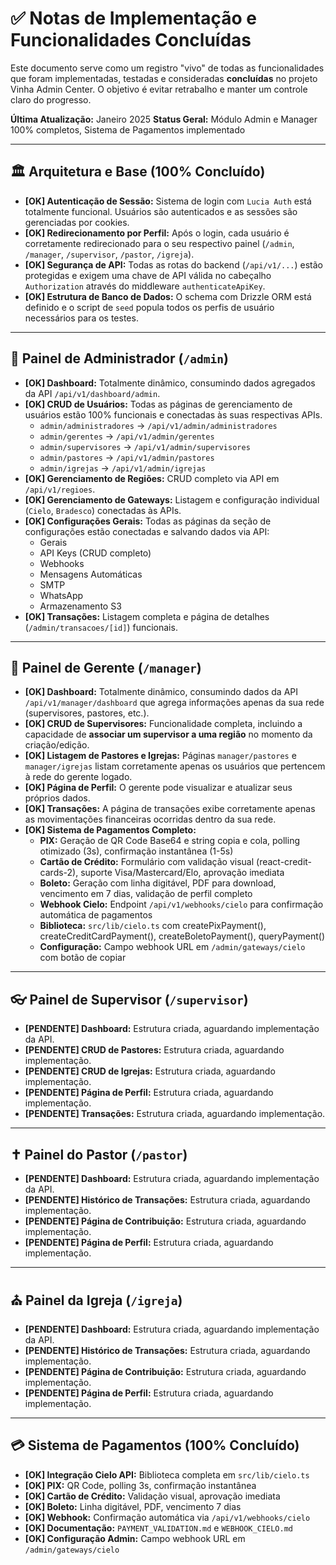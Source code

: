 # ✅ Notas de Implementação e Funcionalidades Concluídas

Este documento serve como um registro "vivo" de todas as funcionalidades que foram implementadas, testadas e consideradas **concluídas** no projeto Vinha Admin Center. O objetivo é evitar retrabalho e manter um controle claro do progresso.

**Última Atualização:** Janeiro 2025
**Status Geral:** Módulo Admin e Manager 100% completos, Sistema de Pagamentos implementado

---

## 🏛️ Arquitetura e Base (100% Concluído)

- **[OK] Autenticação de Sessão:** Sistema de login com `Lucia Auth` está totalmente funcional. Usuários são autenticados e as sessões são gerenciadas por cookies.
- **[OK] Redirecionamento por Perfil:** Após o login, cada usuário é corretamente redirecionado para o seu respectivo painel (`/admin`, `/manager`, `/supervisor`, `/pastor`, `/igreja`).
- **[OK] Segurança de API:** Todas as rotas do backend (`/api/v1/...`) estão protegidas e exigem uma chave de API válida no cabeçalho `Authorization` através do middleware `authenticateApiKey`.
- **[OK] Estrutura de Banco de Dados:** O schema com Drizzle ORM está definido e o script de `seed` popula todos os perfis de usuário necessários para os testes.

---

## 🔑 Painel de Administrador (`/admin`)

- **[OK] Dashboard:** Totalmente dinâmico, consumindo dados agregados da API `/api/v1/dashboard/admin`.
- **[OK] CRUD de Usuários:** Todas as páginas de gerenciamento de usuários estão 100% funcionais e conectadas às suas respectivas APIs.
  - `admin/administradores` -> `/api/v1/admin/administradores`
  - `admin/gerentes` -> `/api/v1/admin/gerentes`
  - `admin/supervisores` -> `/api/v1/admin/supervisores`
  - `admin/pastores` -> `/api/v1/admin/pastores`
  - `admin/igrejas` -> `/api/v1/admin/igrejas`
- **[OK] Gerenciamento de Regiões:** CRUD completo via API em `/api/v1/regioes`.
- **[OK] Gerenciamento de Gateways:** Listagem e configuração individual (`Cielo`, `Bradesco`) conectadas às APIs.
- **[OK] Configurações Gerais:** Todas as páginas da seção de configurações estão conectadas e salvando dados via API:
  - Gerais
  - API Keys (CRUD completo)
  - Webhooks
  - Mensagens Automáticas
  - SMTP
  - WhatsApp
  - Armazenamento S3
- **[OK] Transações:** Listagem completa e página de detalhes (`/admin/transacoes/[id]`) funcionais.

---

## 👔 Painel de Gerente (`/manager`)

- **[OK] Dashboard:** Totalmente dinâmico, consumindo dados da API `/api/v1/manager/dashboard` que agrega informações apenas da sua rede (supervisores, pastores, etc.).
- **[OK] CRUD de Supervisores:** Funcionalidade completa, incluindo a capacidade de **associar um supervisor a uma região** no momento da criação/edição.
- **[OK] Listagem de Pastores e Igrejas:** Páginas `manager/pastores` e `manager/igrejas` listam corretamente apenas os usuários que pertencem à rede do gerente logado.
- **[OK] Página de Perfil:** O gerente pode visualizar e atualizar seus próprios dados.
- **[OK] Transações:** A página de transações exibe corretamente apenas as movimentações financeiras ocorridas dentro da sua rede.
- **[OK] Sistema de Pagamentos Completo:**
  - **PIX:** Geração de QR Code Base64 e string copia e cola, polling otimizado (3s), confirmação instantânea (1-5s)
  - **Cartão de Crédito:** Formulário com validação visual (react-credit-cards-2), suporte Visa/Mastercard/Elo, aprovação imediata
  - **Boleto:** Geração com linha digitável, PDF para download, vencimento em 7 dias, validação de perfil completo
  - **Webhook Cielo:** Endpoint `/api/v1/webhooks/cielo` para confirmação automática de pagamentos
  - **Biblioteca:** `src/lib/cielo.ts` com createPixPayment(), createCreditCardPayment(), createBoletoPayment(), queryPayment()
  - **Configuração:** Campo webhook URL em `/admin/gateways/cielo` com botão de copiar

---

## 👓 Painel de Supervisor (`/supervisor`)

- **[PENDENTE] Dashboard:** Estrutura criada, aguardando implementação da API.
- **[PENDENTE] CRUD de Pastores:** Estrutura criada, aguardando implementação.
- **[PENDENTE] CRUD de Igrejas:** Estrutura criada, aguardando implementação.
- **[PENDENTE] Página de Perfil:** Estrutura criada, aguardando implementação.
- **[PENDENTE] Transações:** Estrutura criada, aguardando implementação.

---

## ✝️ Painel do Pastor (`/pastor`)

- **[PENDENTE] Dashboard:** Estrutura criada, aguardando implementação da API.
- **[PENDENTE] Histórico de Transações:** Estrutura criada, aguardando implementação.
- **[PENDENTE] Página de Contribuição:** Estrutura criada, aguardando implementação.
- **[PENDENTE] Página de Perfil:** Estrutura criada, aguardando implementação.

---

## ⛪ Painel da Igreja (`/igreja`)

- **[PENDENTE] Dashboard:** Estrutura criada, aguardando implementação da API.
- **[PENDENTE] Histórico de Transações:** Estrutura criada, aguardando implementação.
- **[PENDENTE] Página de Contribuição:** Estrutura criada, aguardando implementação.
- **[PENDENTE] Página de Perfil:** Estrutura criada, aguardando implementação.

---

## 💳 Sistema de Pagamentos (100% Concluído)

- **[OK] Integração Cielo API:** Biblioteca completa em `src/lib/cielo.ts`
- **[OK] PIX:** QR Code, polling 3s, confirmação instantânea
- **[OK] Cartão de Crédito:** Validação visual, aprovação imediata
- **[OK] Boleto:** Linha digitável, PDF, vencimento 7 dias
- **[OK] Webhook:** Confirmação automática via `/api/v1/webhooks/cielo`
- **[OK] Documentação:** `PAYMENT_VALIDATION.md` e `WEBHOOK_CIELO.md`
- **[OK] Configuração Admin:** Campo webhook URL em `/admin/gateways/cielo`
